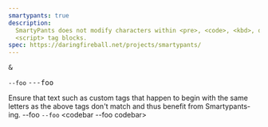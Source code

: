 ```yaml
---
smartypants: true
description:
  SmartyPants does not modify characters within <pre>, <code>, <kbd>, or
  <script> tag blocks.
spec: https://daringfireball.net/projects/smartypants/
---
```


<pre>&amp;</pre>

<code>--foo</code> <kbd>---foo</kbd>

<script>--foo</script>

Ensure that text such as custom tags that happen to begin with the same letters
as the above tags don't match and thus benefit from Smartypants-ing.
<script-custom>--foo</script-custom> `--foo` <codebar --foo codebar>
